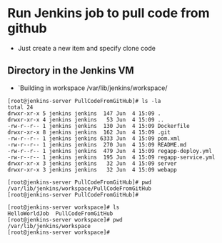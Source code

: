 # Run Jenkins job to pull code from github

- Just create a new item and specify clone code

## Directory in the Jenkins VM
- `Building in workspace /var/lib/jenkins/workspace/


```
[root@jenkins-server PullCodeFromGitHub]# ls -la
total 24
drwxr-xr-x 5 jenkins jenkins  147 Jun  4 15:09 .
drwxr-xr-x 4 jenkins jenkins   53 Jun  4 15:09 ..
-rw-r--r-- 1 jenkins jenkins  130 Jun  4 15:09 Dockerfile
drwxr-xr-x 8 jenkins jenkins  162 Jun  4 15:09 .git
-rw-r--r-- 1 jenkins jenkins 6333 Jun  4 15:09 pom.xml
-rw-r--r-- 1 jenkins jenkins  270 Jun  4 15:09 README.md
-rw-r--r-- 1 jenkins jenkins  479 Jun  4 15:09 regapp-deploy.yml
-rw-r--r-- 1 jenkins jenkins  195 Jun  4 15:09 regapp-service.yml
drwxr-xr-x 3 jenkins jenkins   32 Jun  4 15:09 server
drwxr-xr-x 3 jenkins jenkins   32 Jun  4 15:09 webapp

[root@jenkins-server PullCodeFromGitHub]# pwd
/var/lib/jenkins/workspace/PullCodeFromGitHub
[root@jenkins-server PullCodeFromGitHub]# 

```

```
[root@jenkins-server workspace]# ls
HelloWorldJob  PullCodeFromGitHub
[root@jenkins-server workspace]# pwd
/var/lib/jenkins/workspace
[root@jenkins-server workspace]# 
```